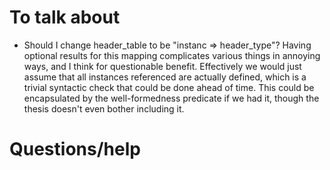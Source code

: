 # To talk about

- Should I change header_table to be "instanc => header_type"?
  Having optional results for this mapping complicates various things in annoying ways, and I think
  for questionable benefit. Effectively we would just assume that all instances referenced are
  actually defined, which is a trivial syntactic check that could be done ahead of time. This could
  be encapsulated by the well-formedness predicate if we had it, though the thesis doesn't even
  bother including it.

# Questions/help